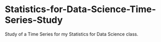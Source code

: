 # Statistics-for-Data-Science-Time-Series-Study
Study of a Time Series for my Statistics for Data Science class.
